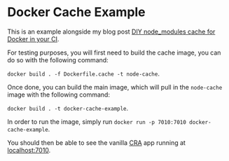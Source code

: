 # Docker Cache Example

This is an example alongside my blog post [DIY node_modules cache for Docker in your CI](https://remelehane.dev/posts/diy-node-cache-for-docker-ci).

For testing purposes, you will first need to build the cache image, you can do so with the following command:

`docker build . -f Dockerfile.cache -t node-cache`.

Once done, you can build the main image, which will pull in the `node-cache` image with the following command:

`docker build . -t docker-cache-example`.

In order to run the image, simply run `docker run -p 7010:7010 docker-cache-example`.

You should then be able to see the vanilla [CRA](http://create-react-app.dev) app running at [localhost:7010](http://localhost:7010).
